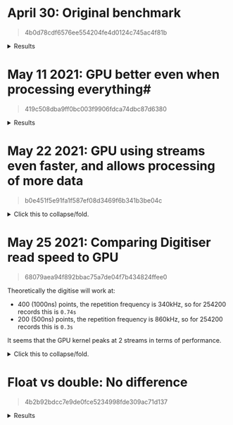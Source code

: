 # April 30: Original benchmark #
> 4b0d78cdf6576ee554204fe4d0124c745ac4f81b

<details>
<summary>Results</summary>

| Group | Experiment      | Prob. Space | Samples | Iterations | Baseline | us/Iteration | Iterations/sec | RAM (bytes) |
|:-----:|:---------------:|:-----------:|:-------:|:----------:|:--------:|:------------:|:--------------:|:-----------:|
| POWER | CPU_1T_NO_BACK  | Null        | 10      | 1000       | 1.00000  | 993.03200    | 1007.02        | 60456960    |
| POWER | CPU_2T_NO_BACK  | Null        | 10      | 1000       | 1.15689  | 1148.83300   | 870.45         | 68849664    |
| POWER | CPU_4T_NO_BACK  | Null        | 10      | 1000       | 1.30622  | 1297.12200   | 770.94         | 85635072    |
| POWER | CPU_8T_NO_BACK  | Null        | 10      | 1000       | 1.23859  | 1229.96300   | 813.03         | 86437888    |
| POWER | GPU_NO_BACK     | Null        | 10      | 1000       | 0.26119  | 259.36900    | 3855.51        | 9418870784  |
| POWER | CPU_1T_CONST_BA | Null        | 10      | 1000       | 1.04712  | 1039.82200   | 961.70         | 10216804352 |
| POWER | GPU_CONST_BACK  | Null        | 10      | 1000       | 0.26043  | 258.61800    | 3866.71        | 13816946688 |
| POWER | CPU_1T_BACK     | Null        | 10      | 1000       | 1.81312  | 1800.49100   | 555.40         | 14617780224 |
| POWER | GPU_BACK        | Null        | 10      | 1000       | 0.25992  | 258.11300    | 3874.27        | 18287763456 |

</details>


# May 11 2021: GPU better even when processing everything#
> 419c508dba9ff0bc003f9906fdca74dbc87d6380

<details>
<summary>Results</summary>

|     Group      |   Experiment    |   Prob. Space   |     Samples     |   Iterations    |    Baseline     |  us/Iteration   | Iterations/sec  |   RAM (bytes)   |
|:--------------:|:---------------:|:---------------:|:---------------:|:---------------:|:---------------:|:---------------:|:---------------:|:---------------:|
|POWER           | CPU_1T_NO_BACK  |            Null |              10 |            1000 |         1.00000 |      3194.35900 |          313.05 |      9418752000 |
|POWER           | CPU_2T_NO_BACK  |            Null |              10 |            1000 |         1.03164 |      3295.41400 |          303.45 |      9427144704 |
|POWER           | CPU_8T_NO_BACK  |            Null |              10 |            1000 |         0.94265 |      3011.16900 |          332.10 |      9443930112 |
|POWER           | CPU_1T_NO_BACK_ |            Null |              10 |            1000 |         1.04948 |      3352.40700 |          298.29 |      9443930112 |
|POWER           | CPU_1T_CONST_BA |            Null |              10 |            1000 |         1.27478 |      4072.10900 |          245.57 |      9443930112 |
|POWER           | CPU_1T_CONST_BA |            Null |              10 |            1000 |         1.35867 |      4340.09500 |          230.41 |      9443930112 |
|POWER           | CPU_1T_BACK     |            Null |              10 |            1000 |         0.99066 |      3164.51900 |          316.00 |      9444331520 |
|POWER           | CPU_1T_BACK_FUL |            Null |              10 |            1000 |         1.28411 |      4101.90000 |          243.79 |      9444872192 |
|POWER           | GPU_BACK        |            Null |              10 |            1000 |         0.10027 |       320.30400 |         3122.03 |      9445277696 |

</details>

# May 22 2021: GPU using streams even faster, and allows processing of more data #
> b0e451f5e91fa1f587ef08d3469f6b341b3be04c

<details>
<summary>Click this to collapse/fold.</summary>

> `R_POINTS=1000`, `SP_POINTS=400`, `R_POINTS_PER_CHUNK=500`

| Group | Experiment      | Prob. Space | Samples | Iterations | Baseline | us/Iteration | Iterations/sec | RAM (bytes) |
|:-----:|:---------------:|:-----------:|:-------:|:----------:|:--------:|:------------:|:--------------:|:-----------:|
| POWER | 1T_NO_BACK      | Null        | 100     | 100        | 1.00000  | 9366.87000   | 106.76         | 9426067456  |
| POWER | 2T_NO_BACK      | Null        | 100     | 100        | 1.17076  | 10966.31000  | 91.19          | 9434460160  |
| POWER | 8T_NO_BACK      | Null        | 100     | 100        | 1.20283  | 11266.78000  | 88.76          | 9451245568  |
| POWER | 1T_NO_BACK_FULL | Null        | 100     | 100        | 1.51296  | 14171.72000  | 70.56          | 9451245568  |
| POWER | 1T_CONST_BACK   | Null        | 100     | 100        | 1.00754  | 9437.45000   | 105.96         | 9451245568  |
| POWER | 1T_CONST_BACK_F | Null        | 100     | 100        | 1.47449  | 13811.38000  | 72.40          | 9451245568  |
| POWER | 1T_BACK         | Null        | 100     | 100        | 1.25850  | 11788.16000  | 84.83          | 9452847104  |
| POWER | 1T_BACK_FULL_MA | Null        | 100     | 100        | 1.70077  | 15930.87000  | 62.77          | 9453252608  |
| POWER | GPU_V1          | Null        | 100     | 100        | 0.04450  | 416.86000    | 2398.89        | 9453658112  |
| POWER | GPU_V2          | Null        | 100     | 100        | 0.03995  | 374.20000    | 2672.37        | 9453658112  |

</details>

# May 25 2021: Comparing Digitiser read speed to GPU #
> 68079aea94f892bbac75a7de04f7b434824ffee0

Theoretically the digitise will work at:
- 400 (1000ns) points, the repetition frequency is 340kHz, so for 254200 records this is `0.74s`
- 200 (500ns) points, the repetition frequency is 860kHz, so for 254200 records this is `0.3s`

It seems that the GPU kernel peaks at 2 streams in terms of performance.

<details>
<summary>Click this to collapse/fold.</summary>

> `R_POINTS=128000`, `SP_POINTS=400`, `R_POINTS_PER_CHUNK=1000`

| Group     | Experiment      | Prob. Space | Samples | Iterations | Baseline | us/Iteration  | Iterations/sec | RAM (bytes) |
|:---------:|:---------------:|:-----------:|:-------:|:----------:|:--------:|:-------------:|:--------------:|:-----------:|
| DIGITISER | Theoretical     |             |         |            |          | 740000        | 1.35           |             |
| POWER     | 1T_NO_BACK      | Null        | 30      | 1          | 1.00000  | 1927193.00000 | 0.52           | 60559360    |
| POWER     | 2T_NO_BACK      | Null        | 30      | 1          | 1.31233  | 2529108.00000 | 0.40           | 68952064    |
| POWER     | 8T_NO_BACK      | Null        | 30      | 1          | 1.40540  | 2708469.00000 | 0.37           | 85737472    |
| POWER     | 1T_NO_BACK_FULL | Null        | 30      | 1          | 1.69837  | 3273092.00000 | 0.31           | 85737472    |
| POWER     | 1T_CONST_BACK   | Null        | 30      | 1          | 1.05101  | 2025497.00000 | 0.49           | 85737472    |
| POWER     | 1T_CONST_BACK_F | Null        | 30      | 1          | 1.75032  | 3373199.00000 | 0.30           | 85737472    |
| POWER     | 1T_BACK         | Null        | 30      | 1          | 1.32643  | 2556294.00000 | 0.39           | 85737472    |
| POWER     | 1T_BACK_FULL_MA | Null        | 30      | 1          | 2.01473  | 3882780.00000 | 0.26           | 85737472    |
| POWER     | GPU_1ST         | Null        | 30      | 20         | 0.02414  | 46523.55000   | 21.49          | 9418448896  |
| POWER     | GPU_2ST         | Null        | 30      | 29         | 0.01728  | 33303.72414   | 30.03          | 9418448896  |
| POWER     | GPU_8ST         | Null        | 30      | 30         | 0.01706  | 32872.36667   | 30.42          | 9418448896  |
| POWER     | GPU_16ST        | Null        | 30      | 30         | 0.01719  | 33132.93333   | 30.18          | 9552666624  |
| POWER     | FILE_WRITTING   | Null        | 30      | 239        | 0.00046  | 1791.52301    | 558.18         | 9409736704  |

</details>


# Float vs double: No difference #
> 4b2b92bdcc7e9de0fce5234998fde309ac71d137

<details>
<summary>Results</summary>

| Group          | Experiment      | Prob. Space | Samples | Iterations | Baseline | us/Iteration | Iterations/sec | RAM (bytes) |
|:--------------:|:---------------:|:-----------:|:-------:|:----------:|:--------:|:------------:|:--------------:|:-----------:|
| TYPE_BENCHMARK | FLOAT_MULITPLY  | Null        | 1000    | 50000      | 1.00000  | 2.64130      | 378601.45      | 51908608    |
| TYPE_BENCHMARK | DOUBLE_MULTIPLY | Null        | 1000    | 50000      | 1.00096  | 2.64384      | 378237.71      | 51908608    |
| TYPE_BENCHMARK | FLOAT_ADD       | Null        | 1000    | 50000      | 0.91550  | 2.41812      | 413544.41      | 51908608    |
| TYPE_BENCHMARK | DOUBLE_ADD      | Null        | 1000    | 50000      | 0.91822  | 2.42530      | 412320.13      | 51908608    |

</details>
